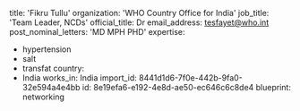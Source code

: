 title: 'Fikru Tullu'
organization: 'WHO Country Office for India'
job_title: 'Team Leader, NCDs'
official_title: Dr
email_address: tesfayet@who.int
post_nominal_letters: 'MD MPH PHD'
expertise:
  - hypertension
  - salt
  - transfat
country:
  - India
works_in: India
import_id: 8441d1d6-7f0e-442b-9fa0-32e594a4e4bb
id: 8e19efa6-e192-4e8d-ae50-ec646c6c8de4
blueprint: networking
